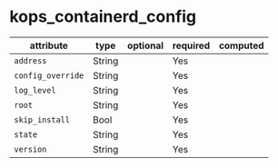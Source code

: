 # kops_containerd_config

| attribute | type | optional | required | computed |
| --- | --- | --- | --- | --- |
| `address` | String |  | Yes |  |
| `config_override` | String |  | Yes |  |
| `log_level` | String |  | Yes |  |
| `root` | String |  | Yes |  |
| `skip_install` | Bool |  | Yes |  |
| `state` | String |  | Yes |  |
| `version` | String |  | Yes |  |
